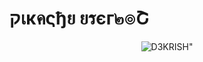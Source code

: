 # קเкคςђย ยรєг๒๏Շ

<p align="center">
  <img src="https://telegra.ph/file/d41113d52ccd76c4fffba.jpg" alt=D3KRISH">
</p>

 

